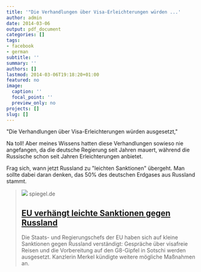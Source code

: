 ```yaml
---
title: '"Die Verhandlungen über Visa-Erleichterungen würden ...'
author: admin
date: 2014-03-06
output: pdf_document
categories: []
tags:
- facebook
- german
subtitle: ''
summary: ''
authors: []
lastmod: 2014-03-06T19:18:20+01:00
featured: no
image:
  caption: ''
  focal_point: ''
  preview_only: no
projects: []
slug: []
---
```

"Die Verhandlungen über Visa-Erleichterungen würden ausgesetzt,"

Na toll! Aber meines Wissens hatten diese Verhandlungen sowieso nie angefangen, da die deutsche Regierung seit Jahren mauert, während die Russische schon seit Jahren Erleichterungen anbietet.

Frag sich, wann jetzt Russland zu "leichten Sanktionen" übergeht. Man sollte dabei daran denken, das 50% des deutschen Erdgases aus Russland stammt.
> [![](https://cdn.prod.www.spiegel.de/images/a36e73f2-0001-0004-0000-000000667964_w1280_r1.77_fpx35.98_fpy49.98.jpg)](http://www.spiegel.de/politik/ausland/eu-verhaengt-leichte-sanktionen-gegen-russland-a-957354.html)
> spiegel.de
> ## [EU verhängt leichte Sanktionen gegen Russland](http://www.spiegel.de/politik/ausland/eu-verhaengt-leichte-sanktionen-gegen-russland-a-957354.html)
>
>Die Staats- und Regierungschefs der EU haben sich auf kleine Sanktionen gegen Russland verständigt: Gespräche über visafreie Reisen und die Vorbereitung auf den G8-Gipfel in Sotschi werden ausgesetzt. Kanzlerin Merkel kündigte weitere mögliche Maßnahmen an.

